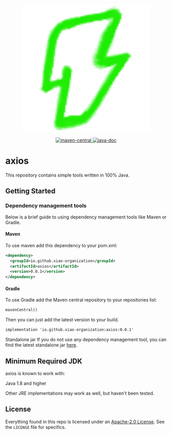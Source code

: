 <p align="center"><img src="/logo/logo.png" alt="axios logo"></p>

<p align="center">
	<a href="https://mvnrepository.com/artifact/io.github.xiao-organization/axios">
		<img src="https://img.shields.io/maven-central/v/io.github.xiao-organization/axios.svg" alt="maven-central">
	</a>
	<a href="https://www.javadoc.io/doc/io.github.xiao-organization/axios">
		<img src="https://www.javadoc.io/badge/io.github.xiao-organization/axios.svg" alt="java-doc">
	</a>
</p>

<p align="center">
	<h1>axios</h1>
</p>

This repository contains simple tools written in 100% Java.

## Getting Started

### Dependency management tools

Below is a brief guide to using dependency management tools like Maven or Gradle.

#### Maven

To use maven add this dependency to your pom.xml:

```xml
<dependency>
  <groupId>io.github.xiao-organization</groupId>
  <artifactId>axios</artifactId>
  <version>0.0.1</version>
</dependency>
```

#### Gradle

To use Gradle add the Maven central repository to your repositories list:

```xml
mavenCentral()
```

Then you can just add the latest version to your build.

```xml
implementation 'io.github.xiao-organization:axios:0.0.1'
```

Standalone jar
If you do not use any dependency management tool, you can find the latest standalone jar [here](https://github.com/xiao-organization/axios/releases/latest).

## Minimum Required JDK

axios is known to work with:

Java 1.8 and higher

Other JRE implementations may work as well, but haven't been tested.

## License

Everything found in this repo is licensed under an [Apache-2.0 License](https://github.com/xiao-organization/axios/blob/master/LICENSE). See the `LICENSE` file for specifics.
